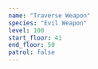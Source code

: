 ```yaml
---
name: "Traverse Weapon"
species: "Evil Weapon"
level: 100
start_floor: 41
end_floor: 50
patrol: false
---
```

